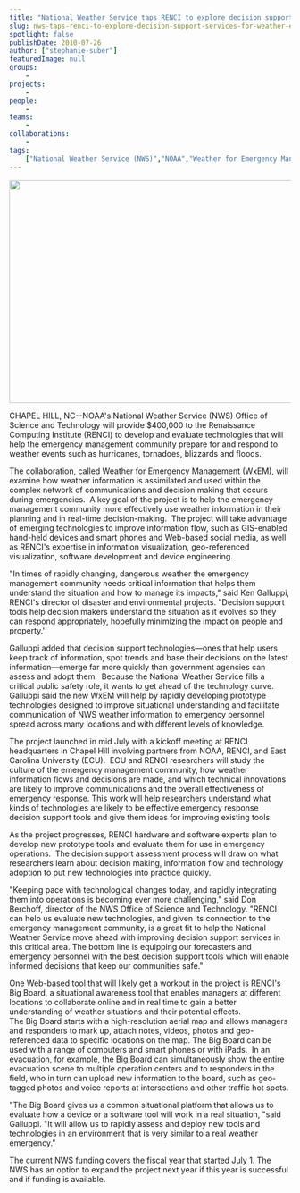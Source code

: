 ```yaml
---
title: "National Weather Service taps RENCI to explore decision support services for weather emergencies"
slug: nws-taps-renci-to-explore-decision-support-services-for-weather-emergencies
spotlight: false
publishDate: 2010-07-26
author: ["stephanie-suber"]
featuredImage: null
groups:
    - 
projects:
    - 
people:
    - 
teams: 
    - 
collaborations:
    - 
tags:
    ["National Weather Service (NWS)","NOAA","Weather for Emergency Management"]
---
```

<p><img class="alignnone size-full wp-image-5716" title="nws-logo" src="https://www.renci.org/wp-content/uploads/2010/07/nws-logo1.jpg" alt="" width="650" height="400" /></p>

<p>CHAPEL HILL, NC--NOAA's National Weather Service (NWS) Office of Science and Technology will provide $400,000 to the Renaissance Computing Institute (RENCI) to develop and evaluate technologies that will help the emergency management community prepare for and respond to weather events such as hurricanes, tornadoes, blizzards and floods.  </p>

<p>The collaboration, called Weather for Emergency Management (WxEM), will examine how weather information is assimilated and used within the complex network of communications and decision making that occurs during emergencies.  A key goal of the project is to help the emergency management community more effectively use weather information in their planning and in real-time decision-making.  The project will take advantage of emerging technologies to improve information flow, such as GIS-enabled hand-held devices and smart phones and Web-based social media, as well as RENCI's expertise in information visualization, geo-referenced visualization, software development and device engineering.</p>

<p>"In times of rapidly changing, dangerous weather the emergency management community needs critical information that helps them understand the situation and how to manage its impacts," said Ken Galluppi, RENCI's director of disaster and environmental projects. "Decision support tools help decision makers understand the situation as it evolves so they can respond appropriately, hopefully minimizing the impact on people and property.''</p>

<p>Galluppi added that decision support technologies—ones that help users keep track of information, spot trends and base their decisions on the latest information—emerge far more quickly than government agencies can assess and adopt them.  Because the National Weather Service fills a critical public safety role, it wants to get ahead of the technology curve. Galluppi said the new WxEM will help by rapidly developing prototype technologies designed to improve situational understanding and facilitate communication of NWS weather information to emergency personnel spread across many locations and with different levels of knowledge.</p>

<p>The project launched in mid July with a kickoff meeting at RENCI headquarters in Chapel Hill involving partners from NOAA, RENCI, and East Carolina University (ECU).  ECU and RENCI researchers will study the culture of the emergency management community, how weather information flows and decisions are made, and which technical innovations are likely to improve communications and the overall effectiveness of emergency response. This work will help researchers understand what kinds of technologies are likely to be effective emergency response decision support tools and give them ideas for improving existing tools.</p>

<p>As the project progresses, RENCI hardware and software experts plan to develop new prototype tools and evaluate them for use in emergency operations.  The decision support assessment process will draw on what researchers learn about decision making, information flow and technology adoption to put new technologies into practice quickly.</p>

<p>"Keeping pace with technological changes today, and rapidly integrating them into operations is becoming ever more challenging," said Don Berchoff, director of the NWS Office of Science and Technology. "RENCI can help us evaluate new technologies, and given its connection to the emergency management community, is a great fit to help the National Weather Service move ahead with improving decision support services in this critical area. The bottom line is equipping our forecasters and emergency personnel with the best decision support tools which will enable informed decisions that keep our communities safe."</p>

<p>One Web-based tool that will likely get a workout in the project is RENCI's Big Board, a situational awareness tool that enables managers at different locations to collaborate online and in real time to gain a better understanding of weather situations and their potential effects.  <br />
 The Big Board starts with a high-resolution aerial map and allows managers and responders to mark up, attach notes, videos, photos and geo-referenced data to specific locations on the map. The Big Board can be used with a range of computers and smart phones or with iPads.  In an evacuation, for example, the Big Board can simultaneously show the entire evacuation scene to multiple operation centers and to responders in the field, who in turn can upload new information to the board, such as geo-tagged photos and voice reports at intersections and other traffic hot spots.</p>

<p>"The Big Board gives us a common situational platform that allows us to evaluate how a device or a software tool will work in a real situation, "said Galluppi. "It will allow us to rapidly assess and deploy new tools and technologies in an environment that is very similar to a real weather emergency."</p>

<p>The current NWS funding covers the fiscal year that started July 1. The NWS has an option to expand the project next year if this year is successful and if funding is available.</p>
